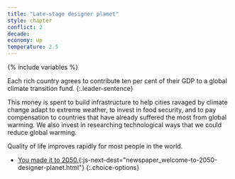```yaml
---
title: "Late-stage designer planet"
style: chapter
conflict: 2
decade: 
economy: up
temperature: 2.5
---
```


{% include variables %}

Each rich country agrees to contribute ten per cent of their GDP to a global climate transition fund.
{:.leader-sentence}

This money is spent to build infrastructure to help cities ravaged by climate change adapt to extreme weather, to invest in food security, and to pay compensation to countries that have already suffered the most from global warming. We also invest in researching technological ways that we could reduce global warming.

Quality of life improves rapidly for most people in the world.

- [You made it to 2050.](part-page_2050.html){:js-next-dest="newspaper_welcome-to-2050-designer-planet.html"}
{:.choice-options}
